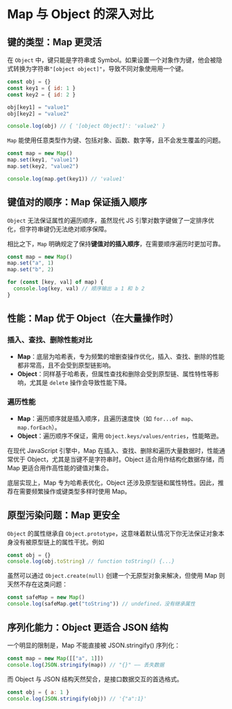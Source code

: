 # Map 与 Object 的深入对比

## 键的类型：Map 更灵活

在 `Object` 中，键只能是字符串或 Symbol。如果设置一个对象作为键，他会被隐式转换为字符串`"[object object]"`，导致不同对象使用用一个键。

```js
const obj = {}
const key1 = { id: 1 }
const key2 = { id: 2 }

obj[key1] = "value1"
obj[key2] = "value2"

console.log(obj) // { '[object Object]': 'value2' }
```

`Map` 能使用任意类型作为键、包括对象、函数、数字等，且不会发生覆盖的问题。

```js
const map = new Map()
map.set(key1, "value1")
map.set(key2, "value2")

console.log(map.get(key1)) // 'value1'
```

## 键值对的顺序：Map 保证插入顺序

`Object` 无法保证属性的遍历顺序，虽然现代 JS 引擎对数字键做了一定排序优化，但字符串键仍无法绝对顺序保障。

相比之下，`Map` 明确规定了保持**键值对的插入顺序**，在需要顺序遍历时更加可靠。

```js
const map = new Map()
map.set("a", 1)
map.set("b", 2)

for (const [key, val] of map) {
  console.log(key, val) // 顺序输出 a 1 和 b 2
}
```

## 性能：Map 优于 Object（在大量操作时）

### 插入、查找、删除性能对比

- **Map**：底层为哈希表，专为频繁的增删查操作优化，插入、查找、删除的性能都非常高，且不会受到原型链影响。
- **Object**：同样基于哈希表，但属性查找和删除会受到原型链、属性特性等影响，尤其是 `delete` 操作会导致性能下降。

### 遍历性能

- **Map**：遍历顺序就是插入顺序，且遍历速度快（如 `for...of map`、`map.forEach`）。
- **Object**：遍历顺序不保证，需用 `Object.keys/values/entries`，性能略逊。

在现代 JavaScript 引擎中，Map 在插入、查找、删除和遍历大量数据时，性能通常优于 Object，尤其是当键不是字符串时。Object 适合用作结构化数据存储，而 Map 更适合用作高性能的键值对集合。

底层实现上，Map 专为哈希表优化，Object 还涉及原型链和属性特性。因此，推荐在需要频繁操作或键类型多样时使用 Map。

## 原型污染问题：Map 更安全

`Object` 的属性继承自 `Object.prototype`，这意味着默认情况下你无法保证对象本身没有被原型链上的属性干扰。例如

```js
const obj = {}
console.log(obj.toString) // function toString() {...}
```

虽然可以通过 `Object.create(null)` 创建一个无原型对象来解决，但使用 Map 则天然不存在这类问题：

```js
const safeMap = new Map()
console.log(safeMap.get("toString")) // undefined，没有继承属性
```

## 序列化能力：Object 更适合 JSON 结构

一个明显的限制是，Map 不能直接被 JSON.stringify() 序列化：

```js
const map = new Map([["a", 1]])
console.log(JSON.stringify(map)) // "{}" —— 丢失数据
```

而 Object 与 JSON 结构天然契合，是接口数据交互的首选格式。

```js
const obj = { a: 1 }
console.log(JSON.stringify(obj)) // '{"a":1}'
```

